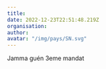 ```yaml
---
title: 
date: 2022-12-23T22:51:48.219Z
organisation: 
author: 
avatar: "/img/pays/SN.svg"
---
```


Jamma guén 3eme mandat